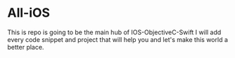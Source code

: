 # All-iOS
This is repo is going to be the main hub of IOS-ObjectiveC-Swift
I will add every code snippet and project that will help you and let's make this world a better place.
